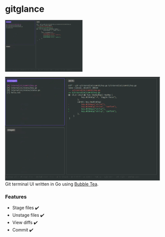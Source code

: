 # gitglance


<img width="50%" heigth="50%" alt="gitglance" src="assets/gitglance_demo.webp">

![gitglance demo](assets/gitglance_demo.webp)
Git terminal UI written in Go using [Bubble Tea](https://github.com/charmbracelet/bubbletea).

### Features

- Stage files ✔️
- Unstage files ✔️
- View diffs ✔️
- Commit ✔️
